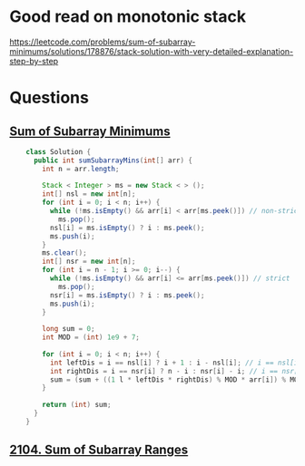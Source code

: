 # Good read on monotonic stack

https://leetcode.com/problems/sum-of-subarray-minimums/solutions/178876/stack-solution-with-very-detailed-explanation-step-by-step


# Questions

## [Sum of Subarray Minimums](https://leetcode.com/problems/sum-of-subarray-minimums/solutions/3050209/java-monotonic-stack-solution-explained-with-intuition/)

```java
	class Solution {
	  public int sumSubarrayMins(int[] arr) {
	    int n = arr.length;
	
	    Stack < Integer > ms = new Stack < > ();
	    int[] nsl = new int[n];
	    for (int i = 0; i < n; i++) {
	      while (!ms.isEmpty() && arr[i] < arr[ms.peek()]) // non-strict
	        ms.pop();
	      nsl[i] = ms.isEmpty() ? i : ms.peek();
	      ms.push(i);
	    }
	    ms.clear();
	    int[] nsr = new int[n];
	    for (int i = n - 1; i >= 0; i--) {
	      while (!ms.isEmpty() && arr[i] <= arr[ms.peek()]) // strict
	        ms.pop();
	      nsr[i] = ms.isEmpty() ? i : ms.peek();
	      ms.push(i);
	    }
	
	    long sum = 0;
	    int MOD = (int) 1e9 + 7;
	
	    for (int i = 0; i < n; i++) {
	      int leftDis = i == nsl[i] ? i + 1 : i - nsl[i]; // i == nsl[i] means that no previous elements were smaller than current element
	      int rightDis = i == nsr[i] ? n - i : nsr[i] - i; // i == nsr[i] means that no next elements were smaller than current element
	      sum = (sum + ((1 l * leftDis * rightDis) % MOD * arr[i]) % MOD) % MOD;
	    }
	
	    return (int) sum;
	  }
	}
```

## [2104. Sum of Subarray Ranges](https://leetcode.com/problems/sum-of-subarray-ranges/)





